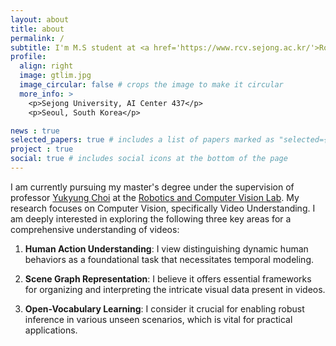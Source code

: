 ```yaml
---
layout: about
title: about
permalink: /
subtitle: I'm M.S student at <a href='https://www.rcv.sejong.ac.kr/'>Robotics and Computer Vision Lab</a>. at <a href='http://www.sejong.ac.kr/'>Sejong University</a>.
profile:
  align: right
  image: gtlim.jpg
  image_circular: false # crops the image to make it circular
  more_info: >
    <p>Sejong University, AI Center 437</p>
    <p>Seoul, South Korea</p>

news : true
selected_papers: true # includes a list of papers marked as "selected={true}"
project : true
social: true # includes social icons at the bottom of the page
---
```


I am currently pursuing my master's degree under the supervision of professor [Yukyung Choi](https://scholar.google.com/citations?user=vMrPtrAAAAAJ&hl=en) at the [Robotics and Computer Vision Lab](https://www.rcv.sejong.ac.kr/home). My research focuses on Computer Vision, specifically Video Understanding. I am deeply interested in exploring the following three key areas for a comprehensive understanding of videos:

1. **Human Action Understanding**: I view distinguishing dynamic human behaviors as a foundational task that necessitates temporal modeling.
   
2. **Scene Graph Representation**: I believe it offers essential frameworks for organizing and interpreting the intricate visual data present in videos.

3. **Open-Vocabulary Learning**: I consider it crucial for enabling robust inference in various unseen scenarios, which is vital for practical applications.

